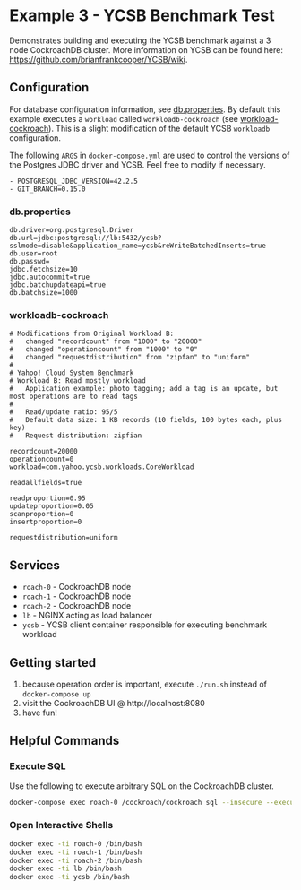 # Example 3 - YCSB Benchmark Test
Demonstrates building and executing the YCSB benchmark against a 3 node CockroachDB cluster.  More information on YCSB can be found here: https://github.com/brianfrankcooper/YCSB/wiki.


## Configuration
For database configuration information, see [db.properties](ycsb/db.properties).  By default this example executes a `workload` called `workloadb-cockroach` (see [workload-cockroach](ycsb/workloadb-cockroach)).  This is a slight modification of the default YCSB `workloadb` configuration.

The following `ARGS` in `docker-compose.yml` are used to control the versions of the Postgres JDBC driver and YCSB.  Feel free to modify if necessary.

```
- POSTGRESQL_JDBC_VERSION=42.2.5
- GIT_BRANCH=0.15.0
```

### db.properties
```properties
db.driver=org.postgresql.Driver
db.url=jdbc:postgresql://lb:5432/ycsb?sslmode=disable&application_name=ycsb&reWriteBatchedInserts=true
db.user=root
db.passwd=
jdbc.fetchsize=10
jdbc.autocommit=true
jdbc.batchupdateapi=true
db.batchsize=1000
```


### workloadb-cockroach
```properties
# Modifications from Original Workload B:
#   changed "recordcount" from "1000" to "20000"
#   changed "operationcount" from "1000" to "0"
#   changed "requestdistribution" from "zipfan" to "uniform"
#
# Yahoo! Cloud System Benchmark
# Workload B: Read mostly workload
#   Application example: photo tagging; add a tag is an update, but most operations are to read tags
#                        
#   Read/update ratio: 95/5
#   Default data size: 1 KB records (10 fields, 100 bytes each, plus key)
#   Request distribution: zipfian

recordcount=20000
operationcount=0
workload=com.yahoo.ycsb.workloads.CoreWorkload

readallfields=true

readproportion=0.95
updateproportion=0.05
scanproportion=0
insertproportion=0

requestdistribution=uniform

```

## Services
* `roach-0` - CockroachDB node
* `roach-1` - CockroachDB node
* `roach-2` - CockroachDB node
* `lb` - NGINX acting as load balancer
* `ycsb` - YCSB client container responsible for executing benchmark workload

## Getting started
1) because operation order is important, execute `./run.sh` instead of `docker-compose up`
2) visit the CockroachDB UI @ http://localhost:8080
3) have fun!

## Helpful Commands

### Execute SQL
Use the following to execute arbitrary SQL on the CockroachDB cluster.
```bash
docker-compose exec roach-0 /cockroach/cockroach sql --insecure --execute="select * from ycsb.usertable;"
```

### Open Interactive Shells
```bash
docker exec -ti roach-0 /bin/bash
docker exec -ti roach-1 /bin/bash
docker exec -ti roach-2 /bin/bash
docker exec -ti lb /bin/bash
docker exec -ti ycsb /bin/bash
```